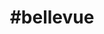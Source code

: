 ---
title: "#bellevue"
hashtag: "bellevue"
tags:
  - Cities I have visited
  - Cities I have worked in
  - City
  - King County
  - Washington
---